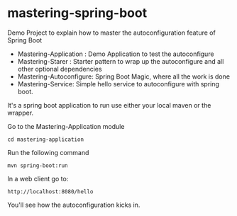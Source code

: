 # mastering-spring-boot
Demo Project to explain how to master the autoconfiguration feature of Spring Boot

- Mastering-Application : Demo Application to test the autoconfigure
- Mastering-Starer : Starter pattern to wrap up the autoconfigure and all other optional dependencies
- Mastering-Autoconfigure: Spring Boot Magic, where all the work is done
- Mastering-Service: Simple hello service to autoconfigure with spring boot.

It's a spring boot application to run use either your local maven or the wrapper.

Go to the Mastering-Application module

```cd mastering-application```

Run the following command

```mvn spring-boot:run```

In a web client go to:

```http://localhost:8080/hello```

You'll see how the autoconfiguration kicks in.
